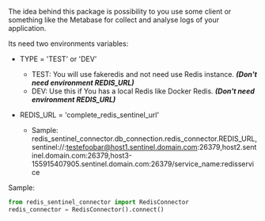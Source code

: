 The idea behind this package is possibility to you use some client or something like the Metabase for collect and analyse logs of your application.  
  
Its need two environments variables:  
* TYPE = 'TEST' or 'DEV'  
    * TEST: You will use fakeredis and not need use Redis instance. **_(Don't need environment REDIS_URL)_**
    * DEV: Use this if You has a local Redis like Docker Redis. **_(Don't need environment REDIS_URL)_**
    
* REDIS_URL = 'complete_redis_sentinel_url'
    * Sample:
        redis_sentinel_connector.db_connection.redis_connector.REDIS_URL,sentinel://:testefoobar@host1.sentinel.domain.com:26379,host2.sentinel.domain.com:26379,host3-155915407905.sentinel.domain.com:26379/service_name:redisservice     


Sample:
~~~python
from redis_sentinel_connector import RedisConnector
redis_connector = RedisConnector().connect()
~~~

